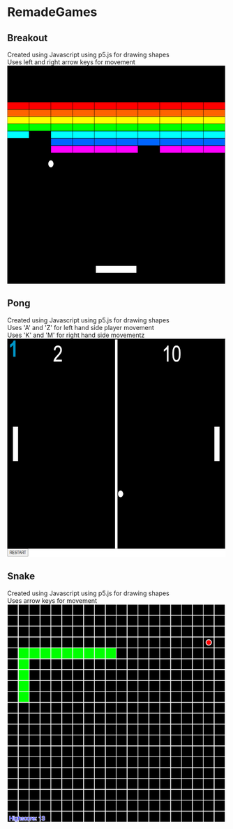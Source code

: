 # RemadeGames
##  Breakout
Created using Javascript using p5.js for drawing shapes\
Uses left and right arrow keys for movement\
<img src="https://github.com/MattR2718/RemadeGames/blob/main/breakout/Breakout.PNG" width="500" height="500">

## Pong
Created using Javascript using p5.js for drawing shapes\
Uses 'A' and 'Z' for left hand side player movement\
Uses 'K' and 'M' for right hand side movementz
<img src="https://github.com/MattR2718/RemadeGames/blob/main/pong/Pong.PNG" width="500" height="500">

## Snake
Created using Javascript using p5.js for drawing shapes\
Uses arrow keys for movement\
<img src="https://github.com/MattR2718/RemadeGames/blob/main/snake/Snake.PNG" width="500" height="500">
